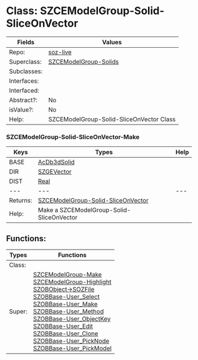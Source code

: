 
# Class:	SZCEModelGroup-Solid-SliceOnVector

| Fields | Values |
| --------- | --------- |
| Repo: | [soz-live](/repos/soz-live.html) |
| Superclass: | [SZCEModelGroup-Solids](SZCEModelGroup-Solids.html) |
| Subclasses: |  |
| Interfaces: |  |
| Interfaced: |  |
| Abstract?: | No |
| isValue?: | No |
| Help: | SZCEModelGroup-Solid-SliceOnVector Class |

### SZCEModelGroup-Solid-SliceOnVector-Make

| Keys | Types | Help |
| --------- | --------- | --------- |
| BASE | [AcDb3dSolid](AcDb3dSolid.html) |  |
| DIR | [SZGEVector](SZGEVector.html) |  |
| DIST | [Real](Real.html) |  |
| --- | --- | --- |
| Returns: | [SZCEModelGroup-Solid-SliceOnVector](SZCEModelGroup-Solid-SliceOnVector.html) |
| Help: | Make a SZCEModelGroup-Solid-SliceOnVector |


## Functions:

| Types | Functions |
| --------- | --------- |
| Class: |  |
| Super: | [SZCEModelGroup-Make](SZCEModelGroup.html) <br> [SZCEModelGroup-Highlight](SZCEModelGroup.html) <br> [SZOBObject->SOZFile](SZOBObject.html) <br> [SZOBBase-User_Select](SZOBBase.html) <br> [SZOBBase-User_Make](SZOBBase.html) <br> [SZOBBase-User_Method](SZOBBase.html) <br> [SZOBBase-User_ObjectKey](SZOBBase.html) <br> [SZOBBase-User_Edit](SZOBBase.html) <br> [SZOBBase-User_Clone](SZOBBase.html) <br> [SZOBBase-User_PickNode](SZOBBase.html) <br> [SZOBBase-User_PickModel](SZOBBase.html) |


